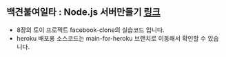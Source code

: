 ## 백견불여일타 : Node.js 서버만들기 [링크](https://github.com/MinkyungPark/roadbook-nodejs)
- 8장의 토이 프로젝트 facebook-clone의 실습코드 입니다.
- heroku 배포용 소스코드는 main-for-heroku 브랜치로 이동해서 확인할 수 있습니다.
